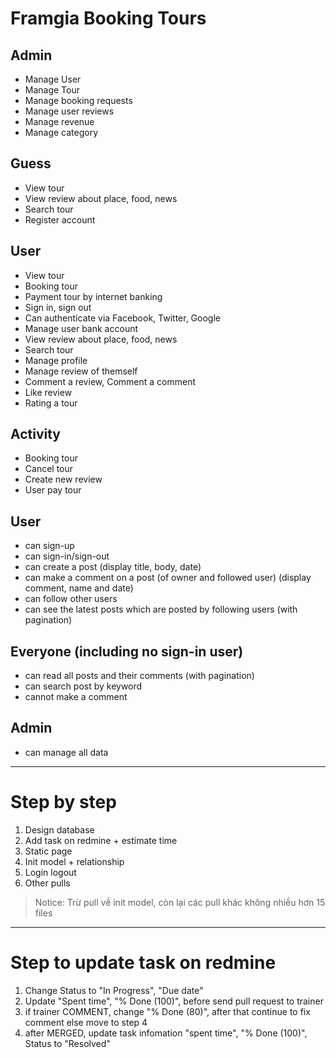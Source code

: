 # Framgia Booking Tours

## Admin

- Manage User
- Manage Tour
- Manage booking requests
- Manage user reviews
- Manage revenue
- Manage category

## Guess
- View tour
- View review about place, food, news 
- Search tour
- Register account

## User
- View tour
- Booking tour
- Payment tour by internet banking
- Sign in, sign out
- Can authenticate via Facebook, Twitter, Google
- Manage user bank account
- View review about place, food, news 
- Search tour
- Manage profile
- Manage review of themself
- Comment a review, Comment a comment
- Like review
- Rating a tour

## Activity
- Booking tour
- Cancel tour
- Create new review
- User pay tour

## User
- can sign-up
- can sign-in/sign-out
- can create a post (display title, body, date)
- can make a comment on a post (of owner and followed user) (display comment, name and date)
- can follow other users
- can see the latest posts which are posted by following users (with pagination)

## Everyone (including no sign-in user)
- can read all posts and their comments (with pagination)
- can search post by keyword
- cannot make a comment

## Admin

* can manage all data

----------

# Step by step

1. Design database
2. Add task on redmine + estimate time
3. Static page
4. Init model + relationship
5. Login logout
6. Other pulls

> Notice: Trừ pull về init model, còn lại các pull khác không nhiều hơn 15 files


----------


# Step to update task on redmine

1. Change Status to "In Progress", "Due date"
2. Update  "Spent time", "% Done (100)",  before send pull request to trainer 
3. if trainer COMMENT, change "% Done (80)", after that continue to fix comment else move to step 4
4. after MERGED, update task infomation "spent time", "% Done (100)", Status to "Resolved"
